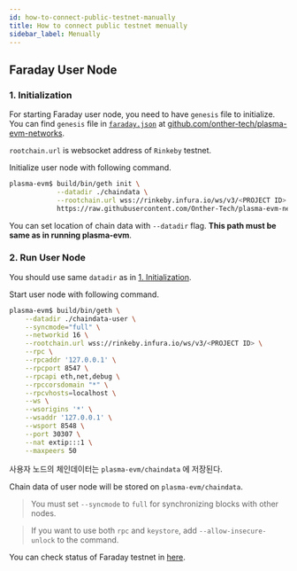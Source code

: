 ```yaml
---
id: how-to-connect-public-testnet-manually
title: How to connect public testnet menually
sidebar_label: Menually
---
```


## Faraday User Node

### 1. Initialization

For starting Faraday user node, you need to have `genesis` file to initialize. You can find `genesis` file in [`faraday.json`](https://github.com/Onther-Tech/plasma-evm-networks/blob/master/faraday-testnet/faraday.json) at [github.com/onther-tech/plasma-evm-networks](https://github.com/Onther-Tech/plasma-evm-networks/tree/master/faraday-testnet).

`rootchain.url` is websocket address of `Rinkeby` testnet.

Initialize user node with following command.

```bash
plasma-evm$ build/bin/geth init \
            --datadir ./chaindata \
            --rootchain.url wss://rinkeby.infura.io/ws/v3/<PROJECT ID> \
            https://raw.githubusercontent.com/Onther-Tech/plasma-evm-networks/master/faraday-testnet/faraday.json
```

You can set location of chain data with `--datadir` flag. **This path must be same as in running plasma-evm**.

### 2. Run User Node

You should use same `datadir` as in [1. Initialization](how-to-connect-public-testnet-manually#1-initialization).

Start user node with following command.

```bash
plasma-evm$ build/bin/geth \
    --datadir ./chaindata-user \
    --syncmode="full" \
    --networkid 16 \
    --rootchain.url wss://rinkeby.infura.io/ws/v3/<PROJECT ID> \
    --rpc \
    --rpcaddr '127.0.0.1' \
    --rpcport 8547 \
    --rpcapi eth,net,debug \
    --rpccorsdomain "*" \
    --rpcvhosts=localhost \
    --ws \
    --wsorigins '*' \
    --wsaddr '127.0.0.1' \
    --wsport 8548 \
    --port 30307 \
    --nat extip:::1 \
    --maxpeers 50
```
사용자 노드의 체인데이터는 `plasma-evm/chaindata` 에 저장된다.

Chain data of user node will be stored on `plasma-evm/chaindata`.

> You must set `--syncmode` to `full` for synchronizing blocks with other nodes.

> If you want to use both `rpc` and `keystore`, add `--allow-insecure-unlock` to the command.

You can check status of Faraday testnet in [here](http://ethstats.faraday.tokamak.network/).
